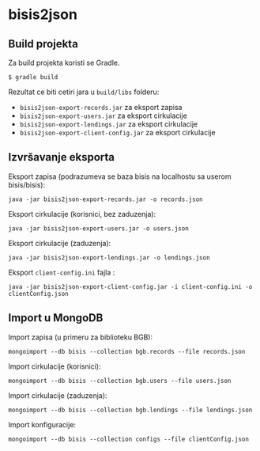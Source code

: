 # bisis2json

## Build projekta

Za build projekta koristi se Gradle.

```
$ gradle build
```

Rezultat ce biti cetiri jara u `build/libs` folderu:

* `bisis2json-export-records.jar` za eksport zapisa
* `bisis2json-export-users.jar` za eksport cirkulacije
* `bisis2json-export-lendings.jar` za eksport cirkulacije
* `bisis2json-export-client-config.jar` za eksport cirkulacije

## Izvršavanje eksporta

Eksport zapisa (podrazumeva se baza bisis na localhostu sa userom bisis/bisis):

```
java -jar bisis2json-export-records.jar -o records.json
```

Eksport cirkulacije (korisnici, bez zaduzenja):

```
java -jar bisis2json-export-users.jar -o users.json
```

Eksport cirkulacije (zaduzenja):

```
java -jar bisis2json-export-lendings.jar -o lendings.json
```

Eksport `client-config.ini` fajla :

```
java -jar bisis2json-export-client-config.jar -i client-config.ini -o clientConfig.json
```

## Import u MongoDB

Import zapisa (u primeru za biblioteku BGB):

```
mongoimport --db bisis --collection bgb.records --file records.json
```

Import cirkulacije (korisnici):
```
mongoimport --db bisis --collection bgb.users --file users.json
```

Import cirkulacije (zaduzenja):
```
mongoimport --db bisis --collection bgb.lendings --file lendings.json
```

Import konfiguracije:
```
mongoimport --db bisis --collection configs --file clientConfig.json
```